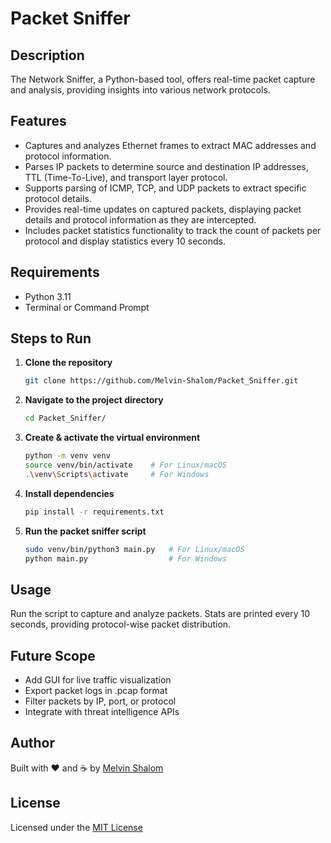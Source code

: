 <h1>Packet Sniffer</h1>

<h2>Description</h2>
<p>
  The Network Sniffer, a Python-based tool, offers real-time packet capture and analysis, providing insights into various network protocols.
</p>

<h2>Features</h2>
<ul>
  <li>Captures and analyzes Ethernet frames to extract MAC addresses and protocol information.</li>
  <li>Parses IP packets to determine source and destination IP addresses, TTL (Time-To-Live), and transport layer protocol.</li>
  <li>Supports parsing of ICMP, TCP, and UDP packets to extract specific protocol details.</li>
  <li>Provides real-time updates on captured packets, displaying packet details and protocol information as they are intercepted.</li>
  <li>Includes packet statistics functionality to track the count of packets per protocol and display statistics every 10 seconds.</li>
</ul>

<h2>Requirements</h2>
<ul>
  <li>Python 3.11</li>
  <li>Terminal or Command Prompt</li>
</ul>

## Steps to Run

1. **Clone the repository**

   ```bash
   git clone https://github.com/Melvin-Shalom/Packet_Sniffer.git
   ```

2. **Navigate to the project directory**

   ```bash
   cd Packet_Sniffer/
   ```

3. **Create & activate the virtual environment**

   ```bash
   python -m venv venv
   source venv/bin/activate    # For Linux/macOS
   .\venv\Scripts\activate     # For Windows
   ```

4. **Install dependencies**

   ```bash
   pip install -r requirements.txt
   ```

5. **Run the packet sniffer script**

   ```bash
   sudo venv/bin/python3 main.py   # For Linux/macOS
   python main.py                  # For Windows
   ```


<h2>Usage</h2>
<p>
  Run the script to capture and analyze packets. Stats are printed every 10 seconds, providing protocol-wise packet distribution.
</p>

<h2>Future Scope</h2>
<ul>
  <li>Add GUI for live traffic visualization</li>
  <li>Export packet logs in .pcap format</li>
  <li>Filter packets by IP, port, or protocol</li>
  <li>Integrate with threat intelligence APIs</li>
</ul>

<h2>Author</h2>
<p>Built with ❤️ and ☕ by <a href="https://github.com/Melvin-Shalom">Melvin Shalom</a></p>

<h2>License</h2>
<p>Licensed under the <a href="https://opensource.org/licenses/MIT">MIT License</a></p>
